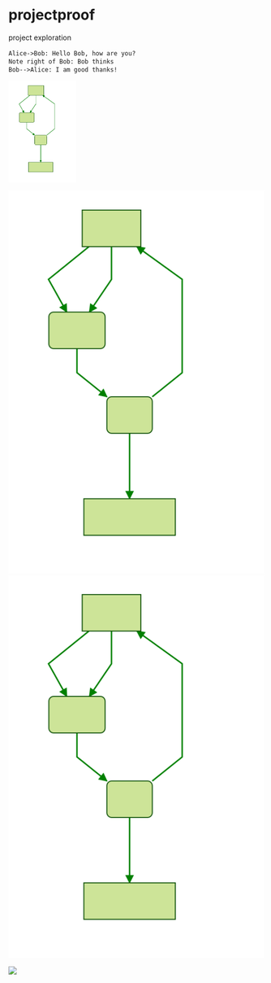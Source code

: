 # projectproof
project exploration

```sequence
Alice->Bob: Hello Bob, how are you?
Note right of Bob: Bob thinks
Bob-->Alice: I am good thanks!
```
<a href="https://github.com/louisrubet/projectproof/edit/master/">
  <img src="./mermaid-trial.svg" height="200">
</a>

![Alt text](./mermaid-trial.svg)
<img src="./mermaid-trial.svg">

<img src='https://g.gravizo.com/svg?
 digraph G {
   main -> parse -> execute;
   main -> init;
   main -> cleanup;
   execute -> make_string;
   execute -> printf
   init -> make_string;
   main -> printf;
   execute -> compare;
 }
'/>
